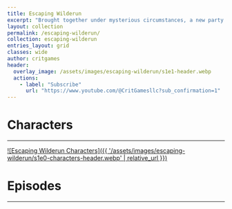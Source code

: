 ```yaml
---
title: Escaping Wilderun
excerpt: "Brought together under mysterious circumstances, a new party forms and explores the wilderness around to discover their purpose."
layout: collection
permalink: /escaping-wilderun/
collection: escaping-wilderun
entries_layout: grid
classes: wide
author: critgames
header:
  overlay_image: /assets/images/escaping-wilderun/s1e1-header.webp
  actions:
    - label: "Subscribe"
      url: "https://www.youtube.com/@CritGamesllc?sub_confirmation=1"
---
```


# Characters
---
<a href="{{'/escaping-wilderun/characters.html' | relative_url }}" title="Escaping Wilderun Characters">![Escaping Wilderun Characters]({{ '/assets/images/escaping-wilderun/s1e0-characters-header.webp' | relative_url }})</a>

# Episodes
---